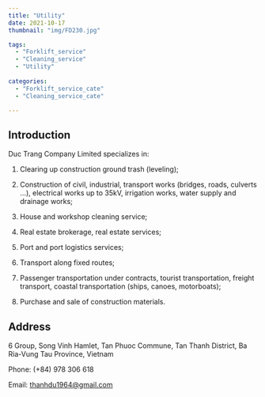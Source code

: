 ```yaml
---
title: "Utility"
date: 2021-10-17
thumbnail: "img/FD230.jpg"

tags:
  - "Forklift_service"
  - "Cleaning_service"
  - "Utility"
 
categories:
  - "Forklift_service_cate"
  - "Cleaning_service_cate"

---
```


## Introduction

Duc Trang Company Limited specializes in:

1. Clearing up construction ground trash (leveling);

2. Construction of civil, industrial, transport works (bridges, roads, culverts ...), electrical works up to 35kV, irrigation works, water supply and drainage works;

3. House and workshop cleaning service;

4. Real estate brokerage, real estate services;

5. Port and port logistics services;

6. Transport along fixed routes;

7. Passenger transportation under contracts, tourist transportation, freight transport, coastal transportation (ships, canoes, motorboats);

8. Purchase and sale of construction materials.

## Address

6 Group, Song Vinh Hamlet, Tan Phuoc Commune, Tan Thanh District, Ba Ria-Vung Tau Province, Vietnam

Phone: (+84) 978 306 618

Email: thanhdu1964@gmail.com